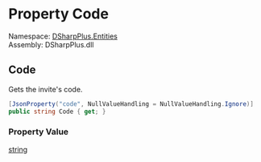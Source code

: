 # Property Code

Namespace: [DSharpPlus.Entities](DSharpPlus.Entities.md)  
Assembly: DSharpPlus.dll

## <a id="DSharpPlus_Entities_DiscordInvite_Code"></a>Code

Gets the invite's code.

```csharp
[JsonProperty("code", NullValueHandling = NullValueHandling.Ignore)]
public string Code { get; }
```

### Property Value

[string](https://learn.microsoft.com/dotnet/api/system.string)

